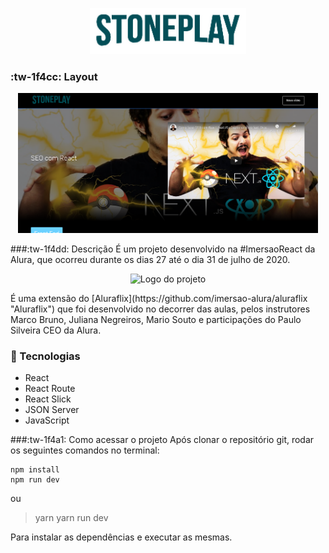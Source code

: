 <p align="center">
  <img alt="Logo Stonepla" width="250px" src="https://github.com/RaianePedra/Stoneplay/blob/master/src/assets/img/LOGO.png?raw=true" />
</p>

### :tw-1f4cc: Layout 
<p align="center"> <img alt="Layout" width="480px" src="https://github.com/RaianePedra/Stoneplay/blob/master/src/assets/img/Captura%20de%20Tela%20(4).png?raw=true" /></p>

###:tw-1f4dd: Descrição
É um projeto desenvolvido na #ImersaoReact da Alura, que ocorreu durante os dias 27 até o dia 31 de julho de 2020.
<p align="center"><img alt="Logo do projeto" width="110px" src="https://www.alura.com.br/assets/img/imersoes/react/imersao-react-logo.1594044142.svg" /></p> É uma extensão do [Aluraflix](https://github.com/imersao-alura/aluraflix "Aluraflix") que foi desenvolvido no decorrer das aulas, pelos instrutores Marco Bruno, Juliana Negreiros, Mario Souto e participações do Paulo Silveira CEO da Alura.




###  🚀 Tecnologias
<ul><li>React</li>
    <li>React Route</li>
    <li>React Slick</li>
    <li>JSON Server</li>
    <li>JavaScript</li></ul>


 ###:tw-1f4a1: Como acessar o projeto
Após clonar o repositório git, rodar os seguintes comandos no terminal:
> 
	npm install 
	npm run dev

ou

>	 yarn
	yarn run dev

Para instalar as dependências e executar as mesmas.


